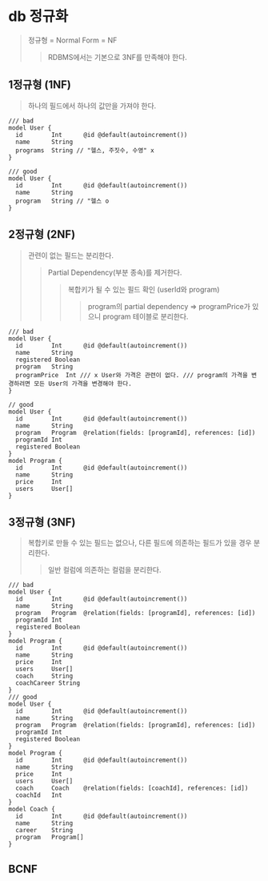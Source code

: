 # db 정규화

> 정규형 = Normal Form = NF
>
> > RDBMS에서는 기본으로 3NF를 만족해야 한다.

## 1정규형 (1NF)

> 하나의 필드에서 하나의 값만을 가져야 한다.

```prisma
/// bad
model User {
  id        Int      @id @default(autoincrement())
  name      String
  programs  String // "헬스, 주짓수, 수영" x
}

/// good
model User {
  id        Int      @id @default(autoincrement())
  name      String
  program   String // "헬스 o
}
```

## 2정규형 (2NF)

> 관련이 없는 필드는 분리한다.
>
> > Partial Dependency(부분 종속)를 제거한다.
> >
> > > 복합키가 될 수 있는 필드 확인 (userId와 program)
> > >
> > > > program의 partial dependency => programPrice가 있으니 program 테이블로 분리한다.

```prisma
/// bad
model User {
  id        Int      @id @default(autoincrement())
  name      String
  registered Boolean
  program   String
  programPrice  Int /// x User와 가격은 관련이 없다. /// program의 가격을 변경하려면 모든 User의 가격을 변경해야 한다.
}

// good
model User {
  id        Int      @id @default(autoincrement())
  name      String
  program   Program  @relation(fields: [programId], references: [id])
  programId Int
  registered Boolean
}
model Program {
  id        Int      @id @default(autoincrement())
  name      String
  price     Int
  users     User[]
}
```

## 3정규형 (3NF)

> 복합키로 만들 수 있는 필드는 없으나, 다른 필드에 의존하는 필드가 있을 경우 분리한다.
>
> > 일반 컬럼에 의존하는 컬럼을 분리한다.

```prisma
/// bad
model User {
  id        Int      @id @default(autoincrement())
  name      String
  program   Program  @relation(fields: [programId], references: [id])
  programId Int
  registered Boolean
}
model Program {
  id        Int      @id @default(autoincrement())
  name      String
  price     Int
  users     User[]
  coach     String
  coachCareer String
}
/// good
model User {
  id        Int      @id @default(autoincrement())
  name      String
  program   Program  @relation(fields: [programId], references: [id])
  programId Int
  registered Boolean
}
model Program {
  id        Int      @id @default(autoincrement())
  name      String
  price     Int
  users     User[]
  coach     Coach    @relation(fields: [coachId], references: [id])
  coachId   Int
}
model Coach {
  id        Int      @id @default(autoincrement())
  name      String
  career    String
  program   Program[]
}
```

## BCNF
